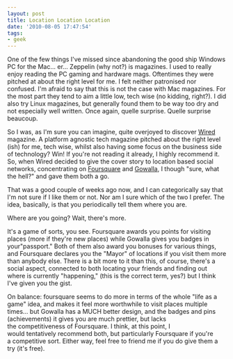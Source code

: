 ```yaml
---
layout: post
title: Location Location Location
date: '2010-08-05 17:47:54'
tags:
- geek
---
```


One of the few things I've missed since abandoning the good ship Windows PC for the Mac... er... Zeppelin (why not?) is magazines. I used to really enjoy reading the PC gaming and hardware mags. Oftentimes they were pitched at about the right level for me. I felt neither patronised nor confused. I'm afraid to say that this is not the case with Mac magazines. For the most part they tend to aim a little low, tech wise (no kidding, right?). I did also try Linux magazines, but generally found them to be way too dry and not especially well written. Once again, quelle surprise. Quelle surprise beaucoup.  

<!-- More -->

So I was, as I'm sure you can imagine, quite overjoyed to discover [Wired] magazine. A platform agnostic tech magazine pitched about the right level (ish) for me, tech wise, whilst also having some focus on the business side of technology? Win! If you're not reading it already, I highly recommend it. So, when Wired decided to give the cover story to location based social networks, concentrating on [Foursquare] and [Gowalla], I though "sure, what the hell?" and gave them both a go.  

[Wired]: http://www.wired.co.uk/
[Foursquare]: http://foursquare.com/
[Gowalla]: http://gowalla.com/

That was a good couple of weeks ago now, and I can categorically say that I'm not sure if I like them or not. Nor am I sure which of the two I prefer. The idea, basically, is that you periodically tell them where you are.  

Where are you going? Wait, there's more.  

It's a game of sorts, you see. Foursquare awards you points for visiting places (more if they're new places) while Gowalla gives you badges in your"passport." Both of them also award you bonuses for various things, and Foursquare declares you the "Mayor" of locations if you visit them more than anybody else. There is a bit more to it than this, of course, there's a social aspect, connected to both locating your friends and finding out where is currently "happening," (this is the correct term, yes?) but I think I've given you the gist.  

On balance: foursquare seems to do more in terms of the whole "life as a game" idea, and makes it feel more worthwhile to visit places multiple times... but Gowalla has a MUCH better design, and the badges and pins (achievements) it gives you are much prettier, but lacks the competitiveness of Foursquare. I think, at this point, I would tentatively recommend both, but particularly Foursquare if you're a competitive sort. Either way, feel free to friend me if you do give them a try (it's free).
